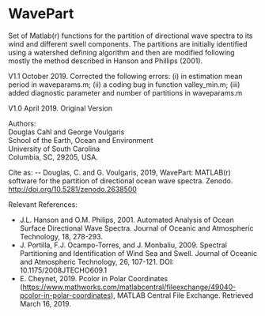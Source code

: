 # WavePart

Set of Matlab(r) functions for the partition of directional wave spectra to its wind and different swell components. The partitions are initially identified using a watershed defining algorithm  and then are modified following mostly the method described in Hanson and Phillips (2001).

V1.1 October 2019. Corrected the following  errors: (i) in estimation mean period in waveparams.m; (ii) a coding bug in function   valley_min.m; (iii) added diagnostic parameter and number of partitions in waveparams.m

V1.0 April 2019. Original Version

Authors:  
  Douglas Cahl and George Voulgaris  
  School of the Earth, Ocean and Environment  
  University of South Carolina  
  Columbia, SC, 29205, USA.

Cite as: 
    --  Douglas, C. and G. Voulgaris, 2019, WavePart: MATLAB(r) software for the partition of directional ocean wave spectra. Zenodo. http://doi.org/10.5281/zenodo.2638500

Relevant References:  
   -  J.L. Hanson and O.M. Philips, 2001. Automated Analysis of Ocean Surface Directional  Wave Spectra. Journal of Oceanic and Atmospheric Technology, 18, 278-293.   
   -  J. Portilla, F.J. Ocampo-Torres, and J. Monbaliu, 2009. Spectral Partitioning and Identification of Wind Sea and Swell.  Journal of Oceanic and Atmospheric Technology, 26, 107-121. DOI: 10.1175/2008JTECHO609.1   
   -  E. Cheynet, 2019. Pcolor in Polar Coordinates (https://www.mathworks.com/matlabcentral/fileexchange/49040-pcolor-in-polar-coordinates), MATLAB Central File Exchange. Retrieved March 16, 2019.  
